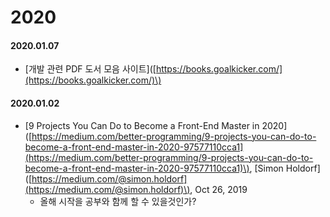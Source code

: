 # 2020

#### 2020.01.07

* \[개발 관련 PDF 도서 모음 사이트\]\([https://books.goalkicker.com/](https://books.goalkicker.com/)\) 

#### 2020.01.02

* \[9 Projects You Can Do to Become a Front-End Master in 2020\]\([https://medium.com/better-programming/9-projects-you-can-do-to-become-a-front-end-master-in-2020-97577110cca1](https://medium.com/better-programming/9-projects-you-can-do-to-become-a-front-end-master-in-2020-97577110cca1)\), \[Simon Holdorf\]\([https://medium.com/@simon.holdorf](https://medium.com/@simon.holdorf)\), Oct 26, 2019
  * 올해 시작을 공부와 함께 할 수 있을것인가?

